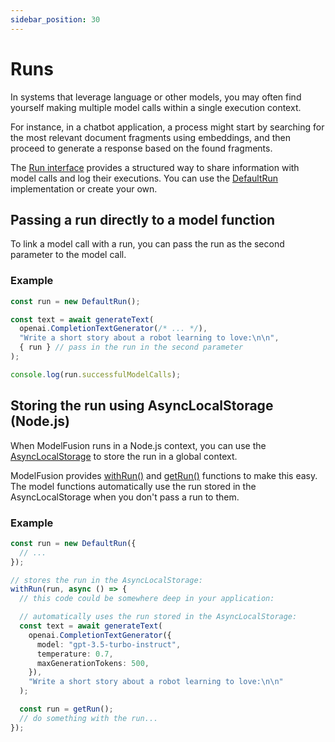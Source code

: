 ```yaml
---
sidebar_position: 30
---
```


# Runs

In systems that leverage language or other models, you may often find yourself making multiple model calls within a single execution context.

For instance, in a chatbot application, a process might start by searching for the most relevant document fragments using embeddings, and then proceed to generate a response based on the found fragments.

The [Run interface](/api/interfaces/Run) provides a structured way to share information with model calls and log their executions. You can use the [DefaultRun](/api/classes/DefaultRun) implementation or create your own.

## Passing a run directly to a model function

To link a model call with a run, you can pass the run as the second parameter to the model call.

### Example

```ts
const run = new DefaultRun();

const text = await generateText(
  openai.CompletionTextGenerator(/* ... */),
  "Write a short story about a robot learning to love:\n\n",
  { run } // pass in the run in the second parameter
);

console.log(run.successfulModelCalls);
```

## Storing the run using AsyncLocalStorage (Node.js)

When ModelFusion runs in a Node.js context, you can use the [AsyncLocalStorage](https://nodejs.org/api/async_context.html) to store the run in a global context.

ModelFusion provides [withRun()](/api/modules/#withrun) and [getRun()](/api/modules/#getrun) functions to make this easy. The model functions automatically use the run stored in the AsyncLocalStorage when you don't pass a run to them.

### Example

```ts
const run = new DefaultRun({
  // ...
});

// stores the run in the AsyncLocalStorage:
withRun(run, async () => {
  // this code could be somewhere deep in your application:

  // automatically uses the run stored in the AsyncLocalStorage:
  const text = await generateText(
    openai.CompletionTextGenerator({
      model: "gpt-3.5-turbo-instruct",
      temperature: 0.7,
      maxGenerationTokens: 500,
    }),
    "Write a short story about a robot learning to love:\n\n"
  );

  const run = getRun();
  // do something with the run...
});
```

